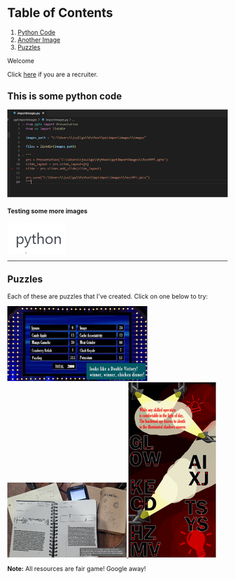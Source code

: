 # Table of Contents
1. [Python Code](#this-is-some-python-code)
2. [Another Image](#testing-some-more-images)
3. [Puzzles](#puzzles)

Welcome

Click [here](/recruiterlanding.md) if you are a recruiter.

## This is some python code

![Python is cool](/images/code.png)


#### Testing some more images

![PYTHON](/images/python.jpg)

-----

## Puzzles

Each of these are puzzles that I've created. Click on one below to try:

<p>
  <a href="/Puzzles/FastMoney">
    <img src="/images/FastMoney.jpg" title="Fast Money" style="width:320px;height:171px;">
  </a>

  <a href="/Puzzles/PeculiarHW">
    <img src="/images/PeculiarHW/PeculiarHW.jpg" title="A Peculiar Problem Set" style="width:273px;height:171px;">
  </a>

  <a href="/Puzzles/Detective">
    <img src="/images/Detective.jpg" title="Detective" style="width:200px;height:400px;">
  </a>
</p>

**Note:** All resources are fair game! Google away!
